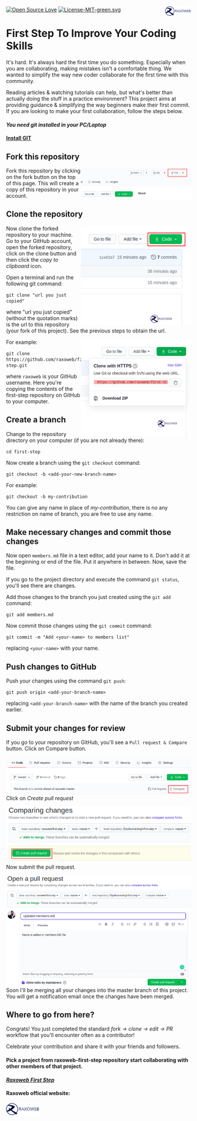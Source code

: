 [![Open Source Love](https://badges.frapsoft.com/os/v1/open-source.svg?v=103)](https://github.com/raxoweb-first-step/)
[<img align="right" width="70" src="assets/logo-full.png">](https://www.raxoweb.com)
[![License-MIT-green.svg](https://img.shields.io/badge/License-MIT-green.svg)](https://opensource.org/licenses/MIT)


# First Step To Improve Your Coding Skills

It's hard. It's always hard the first time you do something. Especially when you are collaborating, making mistakes isn't a comfortable thing. We wanted to simplify the way new coder collaborate for the first time with this community.

Reading articles & watching tutorials can help, but what's better than actually doing the stuff in a practice environment? This project aims at providing guidance & simplifying the way beginners make their first commit. If you are looking to make your first collaboration, follow the steps below.



#### *You need git installed in your PC/Laptop*

#### [Install GIT](https://git-scm.com/)

## Fork this repository

<img align="right" style="box-shadow: 2px #888888;" width="300" src="assets/fork.png" alt="fork this repository" />

Fork this repository by clicking on the fork button on the top of this page.
This will create a copy of this repository in your account.

## Clone the repository

<img align="right" style="box-shadow: 2px #888888;" width="300" src="assets/clone.png" alt="clone this repository" />

Now clone the forked repository to your machine. Go to your GitHub account, open the forked repository, click on the clone button and then click the *copy to clipboard* icon.

Open a terminal and run the following git command:

```
git clone "url you just copied"
```
where "url you just copied" (without the quotation marks) is the url to this repository (your fork of this project). See the previous steps to obtain the url.

<img align="right" style="box-shadow: 2px #888888;" width="300" src="assets/copy-to-clipboard.png" alt="copy URL to clipboard" />

For example:
```
git clone https://github.com/raxoweb/first-step.git
```
where `raxoweb` is your GitHub username. Here you're copying the contents of the first-step repository on GitHub to your computer.

## Create a branch

Change to the repository directory on your computer (if you are not already there):

```
cd first-step
```
Now create a branch using the `git checkout` command:
```
git checkout -b <add-your-new-branch-name>
```

For example:
```
git checkout -b my-contribution
```
You can give any name in place of *my-contribution*, there is no any restriction on name of branch, you are free to use any name.

## Make necessary changes and commit those changes

Now open `members.md` file in a text editor, add your name to it. Don't add it at the beginning or end of the file. Put it anywhere in between. Now, save the file.


If you go to the project directory and execute the command `git status`, you'll see there are changes.


Add those changes to the branch you just created using the `git add` command:

```
git add members.md
```

Now commit those changes using the `git commit` command:
```
git commit -m "Add <your-name> to members list"
```
replacing `<your-name>` with your name.

## Push changes to GitHub

Push your changes using the command `git push`:
```
git push origin <add-your-branch-name>
```
replacing `<add-your-branch-name>` with the name of the branch you created earlier.


## Submit your changes for review

If you go to your repository on GitHub, you'll see a  `Pull request & Compare` button. Click on Compare button.

<img style="float: right; box-shadow: 2px #888888;" src="assets/compare-and-pull.png" alt="create a pull request" />

Click on *Create pull request*

<img style="float: right; box-shadow: 2px #888888;" src="assets/pull-request.png" alt="submit pull request" />

Now submit the pull request.

<img style="float: right; box-shadow: 2px #888888;" src="assets/submit-pull-request.png" alt="submit pull request" />

Soon I'll be merging all your changes into the master branch of this project. You will get a notification email once the changes have been merged.

## Where to go from here?

Congrats!  You just completed the standard _fork -> clone -> edit -> PR_ workflow that you'll encounter often as a contributor!

Celebrate your contribution and share it with your friends and followers.

#### Pick a project from raxoweb-first-step repository start collaborating with other members of that project.

#### *[Raxoweb First Step](https://github.com/raxoweb-first-step/)*

#### Raxoweb official website:  

[<img width="90" src="assets/logo-full.png">](https://www.raxoweb.com/)







